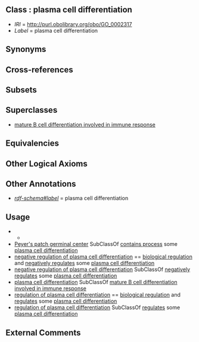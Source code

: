 
## Class : plasma cell differentiation

 * *IRI* = http://purl.obolibrary.org/obo/GO_0002317
 * *Label* = plasma cell differentiation

## Synonyms


## Cross-references


## Subsets


## Superclasses

 * [mature B cell differentiation involved in immune response](../../GO/13/GO_0002313.md)

## Equivalencies


## Other Logical Axioms


## Other Annotations

 * *[rdf-schema#label](../../el/rdf-schema#label.md)* = plasma cell differentiation

## Usage

 * -
 * [Peyer's patch germinal center](../../UBERON/97/UBERON_0004697.md) SubClassOf [contains process](../../BFO/67/BFO_0000067.md) some [plasma cell differentiation](../../GO/17/GO_0002317.md)
 * [negative regulation of plasma cell differentiation](../../GO/99/GO_1900099.md) == [biological regulation](../../GO/07/GO_0065007.md) and [negatively regulates](../../RO/12/RO_0002212.md) some [plasma cell differentiation](../../GO/17/GO_0002317.md)
 * [negative regulation of plasma cell differentiation](../../GO/99/GO_1900099.md) SubClassOf [negatively regulates](../../RO/12/RO_0002212.md) some [plasma cell differentiation](../../GO/17/GO_0002317.md)
 * [plasma cell differentiation](../../GO/17/GO_0002317.md) SubClassOf [mature B cell differentiation involved in immune response](../../GO/13/GO_0002313.md)
 * [regulation of plasma cell differentiation](../../GO/98/GO_1900098.md) == [biological regulation](../../GO/07/GO_0065007.md) and [regulates](../../RO/11/RO_0002211.md) some [plasma cell differentiation](../../GO/17/GO_0002317.md)
 * [regulation of plasma cell differentiation](../../GO/98/GO_1900098.md) SubClassOf [regulates](../../RO/11/RO_0002211.md) some [plasma cell differentiation](../../GO/17/GO_0002317.md)

## External Comments

